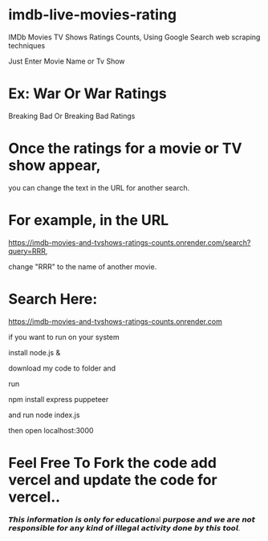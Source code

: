 # imdb-live-movies-rating

IMDb Movies TV Shows Ratings Counts, Using Google Search web scraping techniques

Just Enter Movie Name or Tv Show 

# Ex: War Or War Ratings 

Breaking Bad Or Breaking Bad Ratings

# Once the ratings for a movie or TV show appear,

you can change the text in the URL for another search.

# For example, in the URL 

https://imdb-movies-and-tvshows-ratings-counts.onrender.com/search?query=RRR,

change "RRR" to the name of another movie.


# Search Here:

https://imdb-movies-and-tvshows-ratings-counts.onrender.com

if you want to run on your system

install node.js &

download my code to folder and

run

npm install express puppeteer

and run node index.js

then open localhost:3000

# Feel Free To Fork the code add vercel and update the code for vercel..

𝙏𝙝𝙞𝙨 𝙞𝙣𝙛𝙤𝙧𝙢𝙖𝙩𝙞𝙤𝙣 𝙞𝙨 𝙤𝙣𝙡𝙮 𝙛𝙤𝙧 𝙚𝙙𝙪𝙘𝙖𝙩𝙞𝙤𝙣al 𝙥𝙪𝙧𝙥𝙤𝙨𝙚 𝙖𝙣𝙙 𝙬𝙚 𝙖𝙧𝙚 𝙣𝙤𝙩 𝙧𝙚𝙨𝙥𝙤𝙣𝙨𝙞𝙗𝙡𝙚 𝙛𝙤𝙧 𝙖𝙣𝙮 𝙠𝙞𝙣𝙙 𝙤𝙛 𝙞𝙡𝙡𝙚𝙜𝙖𝙡 𝙖𝙘𝙩𝙞𝙫𝙞𝙩𝙮 𝙙𝙤𝙣𝙚 𝙗𝙮 𝙩𝙝𝙞𝙨 𝙩𝙤𝙤𝙡.

